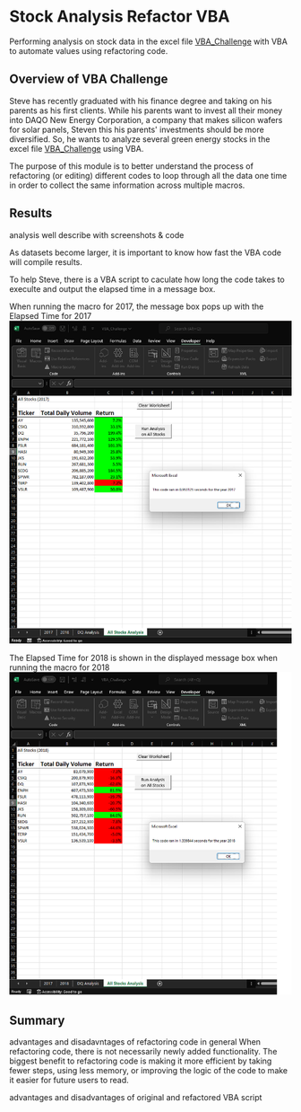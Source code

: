 # **Stock Analysis Refactor VBA**
Performing analysis on stock data in the excel file [VBA_Challenge](https://github.com/vzhang90/stock-analysis/blob/main/VBA_Challenge.xlsm) with VBA to automate values using refactoring code.

## Overview of VBA Challenge
Steve has recently graduated with his finance degree and taking on his parents as his first clients. While his parents want to invest all their money into DAQO New Energy Corporation, a company that makes silicon wafers for solar panels, Steven this his parents' investments should be more diversified. So, he wants to analyze several green energy stocks in the excel file [VBA_Challenge](https://github.com/vzhang90/stock-analysis/blob/main/VBA_Challenge.xlsm) using VBA. 

The purpose of this module is to better understand the process of refactoring (or editing) different codes to loop through all the data one time in order to collect the same information across multiple macros. 
 
## Results
analysis well describe with screenshots & code

As datasets become larger, it is important to know how fast the VBA code will compile results.

To help Steve, there is a VBA script to caculate how long the code takes to execulte and output the elapsed time in a message box.

When running the macro for 2017, the message box pops up with the Elapsed Time for 2017
![VBA_Challenge_2017](https://github.com/vzhang90/stock-analysis/blob/main/VBA_Challenge_2017.png)

The Elapsed Time for 2018 is shown in the displayed message box when running the macro for 2018
![VBA_Challenge_2018](https://github.com/vzhang90/stock-analysis/blob/main/VBA_Challenge_2018.png)

## Summary
advantages and disadavntages of refactoring code in general
When refactoring code, there is not necessarily newly added functionality. The biggest benefit to refactoring code is making it more efficient by taking fewer steps, using less memory, or improving the logic of the code to make it easier for future users to read.

advantages and disadvantages of original and refactored VBA script
